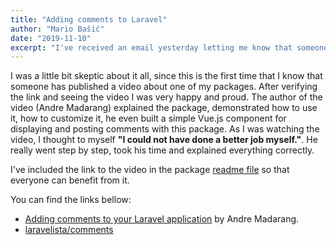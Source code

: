 ```yaml
---
title: "Adding comments to Laravel"
author: "Mario Bašić"
date: "2019-11-10"
excerpt: "I've received an email yesterday letting me know that someone has created a YouTube video about my package laravelista/comments."
---
```


<!-- **I've received an email yesterday letting me know that someone has created a YouTube video about my package laravelista/comments.** -->

I was a little bit skeptic about it all, since this is the first time that I know that someone has published a video about one of my packages. After verifying the link and seeing the video I was very happy and proud. The author of the video (Andre Madarang) explained the package, demonstrated how to use it, how to customize it, he even built a simple Vue.js component for displaying and posting comments with this package. As I was watching the video, I thought to myself **"I could not have done a better job myself."**. He really went step by step, took his time and explained everything correctly.

I've included the link to the video in the package [readme file](https://github.com/laravelista/comments#tutorials--articles) so that everyone can benefit from it.

You can find the links bellow:

- [Adding comments to your Laravel application](https://www.youtube.com/watch?v=YhA0CSX1HIg)  by Andre Madarang.
- [laravelista/comments](https://github.com/laravelista/comments)

